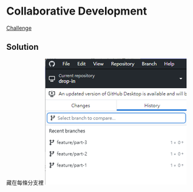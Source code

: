 
# Collaborative Development
[Challenge](https://play.picoctf.org/practice/challenge/410)

## Solution
藏在每條分支裡
![](/picoCTF%202024/img/2024_3.png)